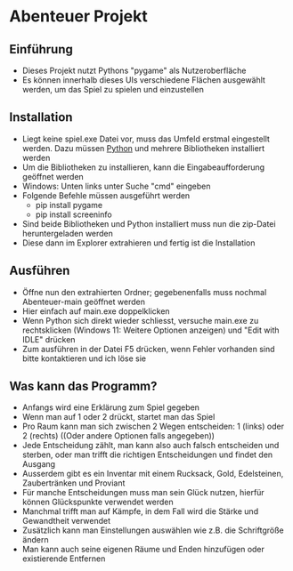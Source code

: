 # Abenteuer Projekt
## Einführung
  - Dieses Projekt nutzt Pythons "pygame" als Nutzeroberfläche
  - Es können innerhalb dieses UIs verschiedene Flächen ausgewählt werden, um das Spiel zu spielen und einzustellen
## Installation
  - Liegt keine spiel.exe Datei vor, muss das Umfeld erstmal eingestellt werden. Dazu müssen [Python](https://www.python.org/downloads/) und mehrere Bibliotheken installiert werden
  - Um die Bibliotheken zu installieren, kann die Eingabeaufforderung geöffnet werden
  - Windows: Unten links unter Suche "cmd" eingeben
  - Folgende Befehle müssen ausgeführt werden
    - pip install pygame
    - pip install screeninfo
  - Sind beide Bibliotheken und Python installiert muss nun die zip-Datei heruntergeladen werden
  - Diese dann im Explorer extrahieren und fertig ist die Installation
## Ausführen
  - Öffne nun den extrahierten Ordner; gegebenenfalls muss nochmal Abenteuer-main geöffnet werden
  - Hier einfach auf main.exe doppelklicken
  - Wenn Python sich direkt wieder schliesst, versuche main.exe zu rechtsklicken (Windows 11: Weitere Optionen anzeigen) und "Edit with IDLE" drücken
  - Zum ausführen in der Datei F5 drücken, wenn Fehler vorhanden sind bitte kontaktieren und ich löse sie
## Was kann das Programm?
  - Anfangs wird eine Erklärung zum Spiel gegeben
  - Wenn man auf 1 oder 2 drückt, startet man das Spiel
  - Pro Raum kann man sich zwischen 2 Wegen entscheiden: 1 (links) oder 2 (rechts) ((Oder andere Optionen falls angegeben))
  - Jede Entscheidung zählt, man kann also auch falsch entscheiden und sterben, oder man trifft die richtigen Entscheidungen und findet den Ausgang
  - Ausserdem gibt es ein Inventar mit einem Rucksack, Gold, Edelsteinen, Zaubertränken und Proviant
  - Für manche Entscheidungen muss man sein Glück nutzen, hierfür können Glückspunkte verwendet werden
  - Manchmal trifft man auf Kämpfe, in dem Fall wird die Stärke und Gewandtheit verwendet
  - Zusätzlich kann man Einstellungen auswählen wie z.B. die Schriftgröße ändern
  - Man kann auch seine eigenen Räume und Enden hinzufügen oder existierende Entfernen
